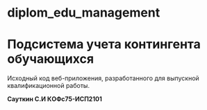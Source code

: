 # diplom_edu_management

<h1>Подсистема учета контингента обучающихся</h1>

Исходный код веб-приложения, разработанного для выпускной квалификационной работы.

<b>Сауткин С.И КOФс75-ИСП2101</b>
